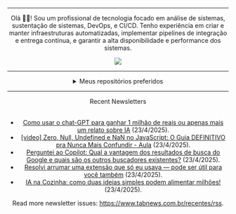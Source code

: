 <div align="center">
<hr>
<p>Olá 👋🏾! Sou um profissional de tecnologia focado em análise de sistemas, sustentação de sistemas, DevOps, e CI/CD. Tenho experiência em criar e manter infraestruturas automatizadas, implementar pipelines de integração e entrega contínua, e garantir a alta disponibilidade e performance dos sistemas.</p>
  <img src="https://media.giphy.com/media/yAGIvCiwPJn5C/giphy.gif">
<hr>
  <details>
  <summary>Meus repositórios preferidos</summary>
  <br />
  Alguns dos meus melhores repositórios:
  <br />
<br />
  <ul><li><a href=https://github.com/commitgeist/aluratube target="_blank" rel="noopener noreferrer">commitgeist/aluratube</a> (<b>0</b> ✨ and <b>0</b> 🍴): Aluratube - Desenvolvido durante a imersão React da Alura no final de 2022</li><li><a href=https://github.com/commitgeist/nlw-ia target="_blank" rel="noopener noreferrer">commitgeist/nlw-ia</a> (<b>0</b> ✨ and <b>0</b> 🍴): Projeto desenvolvido durante a NLW IA - Usando a API da OPENAI</li><li><a href=https://github.com/commitgeist/nlw-journey-ia target="_blank" rel="noopener noreferrer">commitgeist/nlw-journey-ia</a> (<b>0</b> ✨ and <b>0</b> 🍴): NLW IA - Agent de viagens usando python + langchain + GPT</li>
<li>More coming soon :).</li>
</ul>
  </details>
  <hr/>
    <summary>Recent Newsletters</summary>
  <br />
  <ul>
    <li><a href=https://www.tabnews.com.br/narrativasdoaranha/como-usar-o-chat-gpt-para-ganhar-1-milhao-de-reais-ou-apenas-mais-um-relato-sobre-ia target="_blank" rel="noopener noreferrer">Como usar o chat-GPT para ganhar 1 milhão de reais ou apenas mais um relato sobre IA</a> (23/4/2025).</li><li><a href=https://www.tabnews.com.br/paulocoutinho/video-zero-null-undefined-e-nan-no-javascript-o-guia-definitivo-pra-nunca-mais-confundir-aula target="_blank" rel="noopener noreferrer">[video] Zero, Null, Undefined e NaN no JavaScript: O Guia DEFINITIVO pra Nunca Mais Confundir - Aula</a> (23/4/2025).</li><li><a href=https://www.tabnews.com.br/loremipsun/perguntei-ao-copilot-qual-a-vantagem-dos-resultados-de-busca-do-google-e-quais-sao-os-outros-buscadores-existes target="_blank" rel="noopener noreferrer">Perguntei ao Copilot: Qual a vantagem dos resultados de busca do Google e quais são os outros buscadores existentes?</a> (23/4/2025).</li><li><a href=https://www.tabnews.com.br/eduardov1ni/resolvi-arrumar-uma-extensao-que-so-eu-usava-pode-ser-util-para-voce-tambem target="_blank" rel="noopener noreferrer">Resolvi arrumar uma extensão que só eu usava — pode ser útil para você também</a> (23/4/2025).</li><li><a href=https://www.tabnews.com.br/danielsant1/ia-na-cozinha-como-duas-ideias-simples-podem-alimentar-milhoes target="_blank" rel="noopener noreferrer">IA na Cozinha: como duas ideias simples podem alimentar milhões!</a> (23/4/2025).</li>
  </ul>
<p>Read more newsletter issues: <a href="https://www.tabnews.com.br/recentes/rss">https://www.tabnews.com.br/recentes/rss</a>.</p>
  </details>
